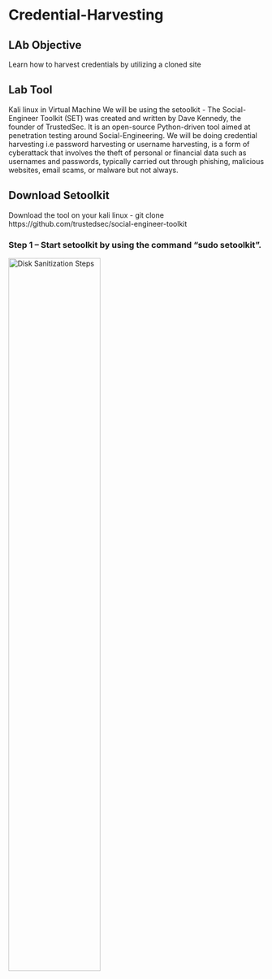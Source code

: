 # Credential-Harvesting
<h2>LAb Objective</h2>
Learn how to harvest credentials by utilizing a cloned site
<h2>Lab Tool</h2>
Kali linux in Virtual Machine
We will be using the setoolkit - The Social-Engineer Toolkit (SET) was created and written by Dave Kennedy, the founder of TrustedSec. It is an open-source Python-driven tool aimed at penetration testing around Social-Engineering. 
We will be doing credential harvesting i.e password harvesting or username harvesting, is a form of cyberattack that involves the theft of personal or financial data such as usernames and passwords, typically carried out through phishing, malicious websites, email scams, or malware but not always.
<h2>Download Setoolkit</h2>
Download the tool on your kali linux - git clone https://github.com/trustedsec/social-engineer-toolkit
<h3>Step 1 – Start setoolkit by using the command “sudo setoolkit”. </h3>
<img src="https://i.imgur.com/HMOvawW.png" height="60%" width="60%" alt="Disk Sanitization Steps"/>

